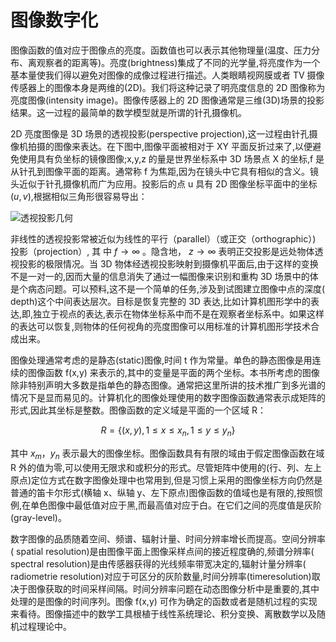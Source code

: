 # 图像数字化

图像函数的值对应于图像点的亮度。函数值也可以表示其他物理量(温度、压力分布、离观察者的距离等)。亮度(brightness)集成了不同的光学量,将亮度作为一个基本量使我们得以避免对图像的成像过程进行描述。人类眼睛视网膜或者 TV 摄像传感器上的图像本身是两维的(2D)。我们将这种记录了明亮度信息的 2D 图像称为亮度图像(intensity image)。图像传感器上的 2D 图像通常是三维(3D)场景的投影结果。这一过程的最简单的数学模型就是所谓的针孔摄像机。

2D 亮度图像是 3D 场景的透视投影(perspective projection),这一过程由针孔摄像机拍摄的图像来表达。在下图中,图像平面被相对于 XY 平面反折过来了,以便避免使用具有负坐标的镜像图像;x,y,z 的量是世界坐标系中 3D 场景点 X 的坐标,f 是从针孔到图像平面的距离。通常称 f 为焦距,因为在镜头中它具有相似的含义。镜头近似于针孔摄像机而广为应用。投影后的点 u 具有 2D 图像坐标平面中的坐标$(u,v)$,根据相似三角形很容易导出：

![透视投影几何](https://s1.ax1x.com/2020/11/05/B2tn8x.md.png)

非线性的透视投影常被近似为线性的平行（parallel）（或正交（orthographic）) 投影（projection）, 其 中 $f \rightarrow \infty$ 。隐含地， $z \rightarrow \infty$ 表明正交投影是远处物体透视投影的极限情况。当 3D 物体经透视投影映射到摄像机平面后,由于这样的变换不是一对一的,因而大量的信息消失了通过一幅图像来识别和重构 3D 场景中的体是个病态问题。可以预料,这不是一个简单的任务,涉及到试图建立图像中点的深度( depth)这个中间表达层次。目标是恢复完整的 3D 表达,比如计算机图形学中的表达,即,独立于视点的表达,表示在物体坐标系中而不是在观察者坐标系中。如果这样的表达可以恢复,则物体的任何视角的亮度图像可以用标准的计算机图形学技术合成出来。

图像处理通常考虑的是静态(static)图像,时间 t 作为常量。单色的静态图像是用连续的图像函数 f(x,y) 来表示的,其中的变量是平面的两个坐标。本书所考虑的图像除非特别声明大多数是指单色的静态图像。通常把这里所讲的技术推广到多光谱的情况下是显而易见的。计算机化的图像处理使用的数字图像函数通常表示成矩阵的形式,因此其坐标是整数。图像函数的定义域是平面的一个区域 R：

$$
R=\left\{(x, y), 1 \leqslant x \leqslant x_{n}, 1 \leqslant y \leqslant y_{n}\right\}
$$

其中 $x_m$，$y_n$ 表示最大的图像坐标。图像函数具有有限的域由于假定图像函数在域 R 外的值为零,可以使用无限求和或积分的形式。尽管矩阵中使用的(行、列、左上原点)定位方式在数字图像处理中也常用到,但是习惯上采用的图像坐标方向仍然是普通的笛卡尔形式(横轴 x、纵轴 y、左下原点)图像函数的值域也是有限的,按照惯例,在单色图像中最低值对应于黑,而最高值对应于白。在它们之间的亮度值是灰阶(gray-level)。

数字图像的品质随着空间、频谱、辐射计量、时间分辨率增长而提高。空间分辨率( spatial resolution)是由图像平面上图像采样点间的接近程度确的,频谱分辨率( spectral resolution)是由传感器获得的光线频率带宽决定的,辐射计量分辨率( radiometrie resolution)对应于可区分的灰阶数量,时间分辨率(timeresolution)取决于图像获取的时间采样间隔。时间分辨率问题在动态图像分析中是重要的,其中处理的是图像的时间序列。图像 f(x,y) 可作为确定的函数或者是随机过程的实现来看待。图像描述中的数学工具根植于线性系统理论、积分变换、离散数学以及随机过程理论中。
